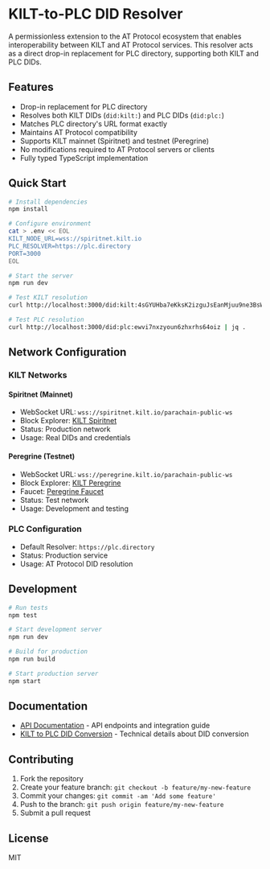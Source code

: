 # KILT-to-PLC DID Resolver

A permissionless extension to the AT Protocol ecosystem that enables interoperability between KILT and AT Protocol services. This resolver acts as a direct drop-in replacement for PLC directory, supporting both KILT and PLC DIDs.

## Features

- Drop-in replacement for PLC directory
- Resolves both KILT DIDs (`did:kilt:`) and PLC DIDs (`did:plc:`)
- Matches PLC directory's URL format exactly
- Maintains AT Protocol compatibility
- Supports KILT mainnet (Spiritnet) and testnet (Peregrine)
- No modifications required to AT Protocol servers or clients
- Fully typed TypeScript implementation

## Quick Start

```bash
# Install dependencies
npm install

# Configure environment
cat > .env << EOL
KILT_NODE_URL=wss://spiritnet.kilt.io
PLC_RESOLVER=https://plc.directory
PORT=3000
EOL

# Start the server
npm run dev

# Test KILT resolution
curl http://localhost:3000/did:kilt:4sGYUHba7eKksK2izguJsEanMjuu9ne3BsWDG6Vf9MTTt8Db | jq . 

# Test PLC resolution
curl http://localhost:3000/did:plc:ewvi7nxzyoun6zhxrhs64oiz | jq . 
```

## Network Configuration

### KILT Networks

#### Spiritnet (Mainnet)
- WebSocket URL: `wss://spiritnet.kilt.io/parachain-public-ws`
- Block Explorer: [KILT Spiritnet](https://spiritnet.subscan.io/)
- Status: Production network
- Usage: Real DIDs and credentials

#### Peregrine (Testnet)
- WebSocket URL: `wss://peregrine.kilt.io/parachain-public-ws`
- Block Explorer: [KILT Peregrine](https://peregrine.subscan.io/)
- Faucet: [Peregrine Faucet](https://faucet.peregrine.kilt.io/)
- Status: Test network
- Usage: Development and testing

### PLC Configuration
- Default Resolver: `https://plc.directory`
- Status: Production service
- Usage: AT Protocol DID resolution

## Development

```bash
# Run tests
npm test

# Start development server
npm run dev

# Build for production
npm run build

# Start production server
npm start
```

## Documentation

- [API Documentation](docs/api.md) - API endpoints and integration guide
- [KILT to PLC DID Conversion](docs/kilt-plc-did-conversion.md) - Technical details about DID conversion

## Contributing

1. Fork the repository
2. Create your feature branch: `git checkout -b feature/my-new-feature`
3. Commit your changes: `git commit -am 'Add some feature'`
4. Push to the branch: `git push origin feature/my-new-feature`
5. Submit a pull request

## License

MIT
